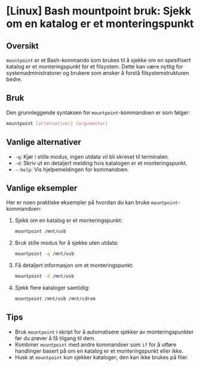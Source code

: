 # [Linux] Bash mountpoint bruk: Sjekk om en katalog er et monteringspunkt

## Oversikt
`mountpoint` er et Bash-kommando som brukes til å sjekke om en spesifisert katalog er et monteringspunkt for et filsystem. Dette kan være nyttig for systemadministratorer og brukere som ønsker å forstå filsystemstrukturen bedre.

## Bruk
Den grunnleggende syntaksen for `mountpoint`-kommandoen er som følger:

```bash
mountpoint [alternativer] [argumenter]
```

## Vanlige alternativer
- `-q`: Kjør i stille modus, ingen utdata vil bli skrevet til terminalen.
- `-d`: Skriv ut en detaljert melding hvis katalogen er et monteringspunkt.
- `--help`: Vis hjelpemeldingen for kommandoen.

## Vanlige eksempler
Her er noen praktiske eksempler på hvordan du kan bruke `mountpoint`-kommandoen:

1. Sjekk om en katalog er et monteringspunkt:
   ```bash
   mountpoint /mnt/usb
   ```

2. Bruk stille modus for å sjekke uten utdata:
   ```bash
   mountpoint -q /mnt/usb
   ```

3. Få detaljert informasjon om et monteringspunkt:
   ```bash
   mountpoint -d /mnt/usb
   ```

4. Sjekk flere kataloger samtidig:
   ```bash
   mountpoint /mnt/usb /mnt/cdrom
   ```

## Tips
- Bruk `mountpoint` i skript for å automatisere sjekker av monteringspunkter før du prøver å få tilgang til dem.
- Kombiner `mountpoint` med andre kommandoer som `if` for å utføre handlinger basert på om en katalog er et monteringspunkt eller ikke.
- Husk at `mountpoint` kun sjekker kataloger; den kan ikke brukes på filer.